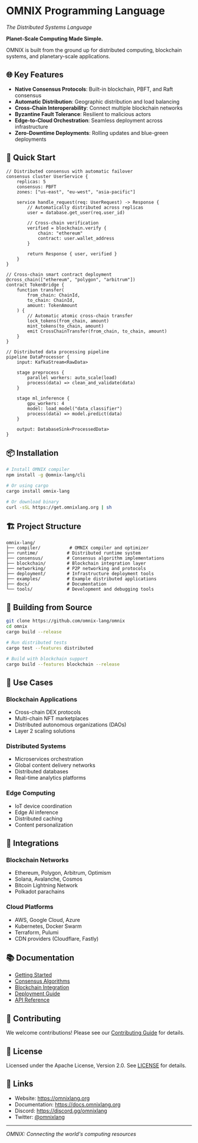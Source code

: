 # OMNIX Programming Language
*The Distributed Systems Language*

**Planet-Scale Computing Made Simple.**

OMNIX is built from the ground up for distributed computing, blockchain systems, and planetary-scale applications.

## 🌐 Key Features

- **Native Consensus Protocols**: Built-in blockchain, PBFT, and Raft consensus
- **Automatic Distribution**: Geographic distribution and load balancing
- **Cross-Chain Interoperability**: Connect multiple blockchain networks
- **Byzantine Fault Tolerance**: Resilient to malicious actors
- **Edge-to-Cloud Orchestration**: Seamless deployment across infrastructure
- **Zero-Downtime Deployments**: Rolling updates and blue-green deployments

## 🚀 Quick Start

```omnix
// Distributed consensus with automatic failover
consensus cluster UserService {
    replicas: 5
    consensus: PBFT
    zones: ["us-east", "eu-west", "asia-pacific"]
    
    service handle_request(req: UserRequest) -> Response {
        // Automatically distributed across replicas
        user = database.get_user(req.user_id)
        
        // Cross-chain verification
        verified = blockchain.verify {
            chain: "ethereum"
            contract: user.wallet_address
        }
        
        return Response { user, verified }
    }
}

// Cross-chain smart contract deployment
@cross_chain(["ethereum", "polygon", "arbitrum"])
contract TokenBridge {
    function transfer(
        from_chain: ChainId,
        to_chain: ChainId,
        amount: TokenAmount
    ) {
        // Automatic atomic cross-chain transfer
        lock_tokens(from_chain, amount)
        mint_tokens(to_chain, amount)
        emit CrossChainTransfer(from_chain, to_chain, amount)
    }
}

// Distributed data processing pipeline
pipeline DataProcessor {
    input: KafkaStream<RawData>
    
    stage preprocess {
        parallel workers: auto_scale(load)
        process(data) => clean_and_validate(data)
    }
    
    stage ml_inference {
        gpu_workers: 4
        model: load_model("data_classifier")
        process(data) => model.predict(data)
    }
    
    output: DatabaseSink<ProcessedData>
}
```

## 📦 Installation

```bash
# Install OMNIX compiler
npm install -g @omnix-lang/cli

# Or using cargo
cargo install omnix-lang

# Or download binary
curl -sSL https://get.omnixlang.org | sh
```

## 🏗️ Project Structure

```
omnix-lang/
├── compiler/           # OMNIX compiler and optimizer
├── runtime/           # Distributed runtime system
├── consensus/         # Consensus algorithm implementations
├── blockchain/        # Blockchain integration layer
├── networking/        # P2P networking and protocols
├── deployment/        # Infrastructure deployment tools
├── examples/          # Example distributed applications
├── docs/              # Documentation
└── tools/             # Development and debugging tools
```

## 🔧 Building from Source

```bash
git clone https://github.com/omnix-lang/omnix
cd omnix
cargo build --release

# Run distributed tests
cargo test --features distributed

# Build with blockchain support
cargo build --features blockchain --release
```

## 🌟 Use Cases

### Blockchain Applications
- Cross-chain DEX protocols
- Multi-chain NFT marketplaces
- Distributed autonomous organizations (DAOs)
- Layer 2 scaling solutions

### Distributed Systems
- Microservices orchestration
- Global content delivery networks
- Distributed databases
- Real-time analytics platforms

### Edge Computing
- IoT device coordination
- Edge AI inference
- Distributed caching
- Content personalization

## 🔗 Integrations

### Blockchain Networks
- Ethereum, Polygon, Arbitrum, Optimism
- Solana, Avalanche, Cosmos
- Bitcoin Lightning Network
- Polkadot parachains

### Cloud Platforms
- AWS, Google Cloud, Azure
- Kubernetes, Docker Swarm
- Terraform, Pulumi
- CDN providers (Cloudflare, Fastly)

## 📚 Documentation

- [Getting Started](./docs/getting-started.md)
- [Consensus Algorithms](./docs/consensus.md)
- [Blockchain Integration](./docs/blockchain.md)
- [Deployment Guide](./docs/deployment.md)
- [API Reference](./docs/api/README.md)

## 🤝 Contributing

We welcome contributions! Please see our [Contributing Guide](CONTRIBUTING.md) for details.

## 📄 License

Licensed under the Apache License, Version 2.0. See [LICENSE](LICENSE) for details.

## 🔗 Links

- Website: https://omnixlang.org
- Documentation: https://docs.omnixlang.org
- Discord: https://discord.gg/omnixlang
- Twitter: [@omnixlang](https://twitter.com/omnixlang)

---

*OMNIX: Connecting the world's computing resources*
